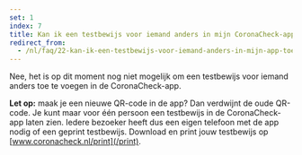 ```yaml
---
set: 1
index: 7
title: Kan ik een testbewijs voor iemand anders in mijn CoronaCheck-app toevoegen?
redirect_from: 
  - /nl/faq/22-kan-ik-een-testbewijs-voor-iemand-anders-in-mijn-app-toevoegen
---
```

Nee, het is op dit moment nog niet mogelijk om een testbewijs voor iemand anders toe te voegen in de CoronaCheck-app. 

**Let op:** maak je een nieuwe QR-code in de app? Dan verdwijnt de oude QR-code. Je kunt maar voor één persoon een testbewijs in de CoronaCheck-app laten zien. Iedere bezoeker heeft dus een eigen telefoon met de app nodig of een geprint testbewijs. Download en print jouw testbewijs op [www.coronacheck.nl/print](/print).
